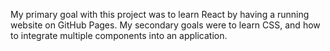 My primary goal with this project was to learn React by having a running website on GitHub Pages.
My secondary goals were to learn CSS, and how to integrate multiple components into an application.
